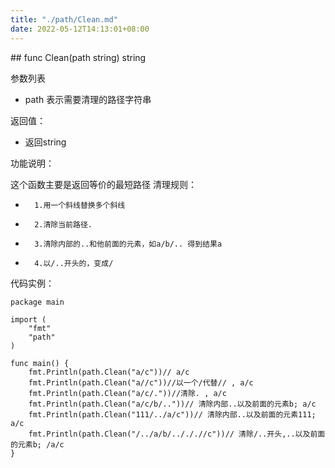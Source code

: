 ```yaml
---
title: "./path/Clean.md"
date: 2022-05-12T14:13:01+08:00
---
```

﻿## func Clean(path string) string

参数列表

- path 表示需要清理的路径字符串 


返回值：

- 返回string

功能说明：

这个函数主要是返回等价的最短路径
清理规则：
-		1.用一个斜线替换多个斜线
-		2.清除当前路径.
-		3.清除内部的..和他前面的元素，如a/b/.. 得到结果a
-		4.以/..开头的，变成/


代码实例：
~~~
package main

import (
	"fmt"
	"path"
)

func main() {
	fmt.Println(path.Clean("a/c"))// a/c
	fmt.Println(path.Clean("a//c"))//以一个/代替// , a/c
	fmt.Println(path.Clean("a/c/."))//清除. , a/c
	fmt.Println(path.Clean("a/c/b/.."))// 清除内部..以及前面的元素b; a/c
	fmt.Println(path.Clean("111/../a/c"))// 清除内部..以及前面的元素111; a/c
	fmt.Println(path.Clean("/../a/b/../././/c"))// 清除/..开头,..以及前面的元素b; /a/c
}
~~~